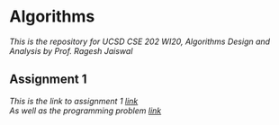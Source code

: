 # Algorithms
*This is the repository for UCSD CSE 202 WI20, Algorithms Design and Analysis by Prof. Ragesh Jaiswal*

## Assignment 1
*This is the link to assignment 1 [link](https://cseweb.ucsd.edu/~rajaiswal/Winter2020/cse202/Homework/hw-01.pdf)*  
*As well as the programming problem [link](https://cseweb.ucsd.edu/~rajaiswal/Winter2020/cse202/Homework/prog-01.pdf)*
